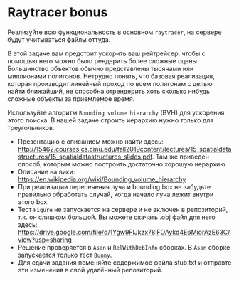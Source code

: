 # Raytracer bonus

Реализуйте всю функциональность в основном `raytracer`,
на сервере будут учитываться файлы оттуда.

В этой задаче вам предстоит ускорить ваш рейтрейсер, чтобы с помощью него можно было рендерить более сложные
сцены. Большинство объектов обычно представлены тысячами или миллионами полигонов. Нетрудно понять,
что базовая реализация, которая производит линейный проход по всем полигонам с целью найти ближайший, не способна
отрендерить хоть сколько нибудь сложные объекты за приемлемое время.

Используйте алгоритм `Bounding volume hierarchy` (BVH) для ускорения этого поиска. В нашей задаче строить иерархию нужно только для треугольников.

* Презентацию с описанием можно найти здесь: http://15462.courses.cs.cmu.edu/fall2019content/lectures/15_spatialdatastructures/15_spatialdatastructures_slides.pdf. Там же приведен способ, которым можно построить достаточно хорошую иерархию.
* Описание на вики: https://en.wikipedia.org/wiki/Bounding_volume_hierarchy
* При реализации пересечения луча и bounding box не забудьте правильно обработать случай, когда начало луча
лежит внутри этого box.
* Тест `Figure` не запускается на сервере и не включен в репозиторий, т.к. он слишком большой. Вы можете скачать .obj файл для него здесь: https://drive.google.com/file/d/1Ygw9FlJkzx78lFOAykd4E6MiorAzE63C/view?usp=sharing
* Решение проверяется в `Asan` и `RelWithDebInfo` сборках.
В `Asan` сборке запускается только тест `Bunny`.
* Для сдачи задания поменяйте содержимое файла stub.txt
и отправте эти изменения в свой удалённый репозиторий.
